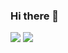 ### Hi there 👋 

<!--
**chyijia/chyijia** is a ✨ _special_ ✨ repository because its `README.md` (this file) appears on your GitHub profile.

Here are some ideas to get you started:

- 🔭 I’m currently working on ...
- 🌱 I’m currently learning ...
- 👯 I’m looking to collaborate on ...
- 🤔 I’m looking for help with ...
- 💬 Ask me about ...
- 📫 How to reach me: ...
- 😄 Pronouns: ...
- ⚡ Fun fact: ...
-->

![](https://raw.githubusercontent.com/chyijia/github-stats/master/generated/overview.svg#gh-dark-mode-only)
![](https://raw.githubusercontent.com/chyijia/github-stats/master/generated/languages.svg#gh-dark-mode-only)
